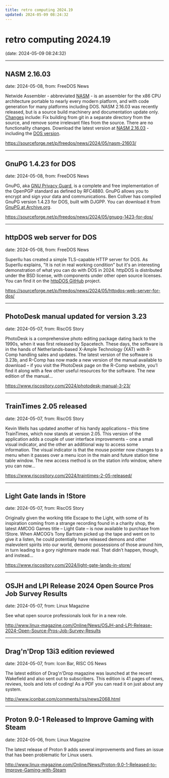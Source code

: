 ```yaml
---
title: retro computing 2024.19
updated: 2024-05-09 08:24:32
---
```


# retro computing 2024.19

(date: 2024-05-09 08:24:32)

---

## NASM 2.16.03

date: 2024-05-08, from: FreeDOS News

<div class="markdown_content"><p>Netwide Assembler - abbreviated <a class="" href="https://nasm.us/" rel="nofollow">NASM</a> - is an assembler for the x86 CPU architecture portable to nearly every modern platform, and with code generation for many platforms including DOS. NASM 2.16.03 was recently released, but is a source build machinery and documentation update only. <a class="" href="https://nasm.us/doc/nasmdocc.html" rel="nofollow">Changes</a> include: Fix building from git in a separate directory from the source, and remove some irrelevant files from the source. There are no functionality changes. Download the latest version at <a class="" href="https://www.nasm.us/pub/nasm/releasebuilds/2.16.03/" rel="nofollow">NASM 2.16.03</a> - including the <a class="" href="https://www.nasm.us/pub/nasm/releasebuilds/2.16.03/dos/" rel="nofollow">DOS version</a>.</p></div> 

<https://sourceforge.net/p/freedos/news/2024/05/nasm-21603/>

---

## GnuPG 1.4.23 for DOS

date: 2024-05-08, from: FreeDOS News

<div class="markdown_content"><p>GnuPG, aka <a class="" href="https://www.gnupg.org/" rel="nofollow">GNU Privacy Guard</a>, is a complete and free implementation of the OpenPGP standard as defined by RFC4880. GnuPG allows you to encrypt and sign your data and communications. Ben Collver has compiled GnuPG version 1.4.23 for DOS, built with DJGPP. You can download it from <a class="" href="https://archive.org/details/gnupg-1.4.23-for-dos" rel="nofollow">GnuPG at Archive.org</a>.</p></div> 

<https://sourceforge.net/p/freedos/news/2024/05/gnupg-1423-for-dos/>

---

## httpDOS web server for DOS

date: 2024-05-08, from: FreeDOS News

<div class="markdown_content"><p>SuperIlu has created a simple TLS-capable HTTP server for DOS. As SuperIlu explains, "It is not in real working condition" but it's an interesting demonstration of what you can do with DOS in 2024. httpDOS is distributed under the BSD license, with components under other open source licenses. You can find it on the <a class="" href="https://github.com/SuperIlu/httpDOS" rel="nofollow">httpDOS GitHub</a> project.</p></div> 

<https://sourceforge.net/p/freedos/news/2024/05/httpdos-web-server-for-dos/>

---

## PhotoDesk manual updated for version 3.23

date: 2024-05-07, from: RiscOS Story

PhotoDesk is a comprehensive photo editing package dating back to the 1990s, when it was first released by Spacetech. These days, the software is in the hands of Netherlands-based X-Ample Technology (XAT) with R-Comp handling sales and updates. The latest version of the software is 3.23b, and R-Comp has now made a new version of the manual available to download &#8211; if you visit the PhotoDesk page on the R-Comp website, you&#8217;l find it along with a few other useful resources for the software. The new edition of the manual&#8230; 

<https://www.riscository.com/2024/photodesk-manual-3-23/>

---

## TrainTimes 2.05 released

date: 2024-05-07, from: RiscOS Story

Kevin Wells has updated another of his handy applications &#8211; this time TrainTimes, which now stands at version 2.05. This version of the application adds a couple of user interface improvements &#8211; one a small visual indicator, and the other an additional way to access some information. The visual indicator is that the mouse pointer now changes to a menu when it passes over a menu icon in the main and future station time table window. The new access method is on the station info window, where you can now&#8230; 

<https://www.riscository.com/2024/traintimes-2-05-released/>

---

## Light Gate lands in !Store

date: 2024-05-07, from: RiscOS Story

Originally given the working title Escape to the Light, with some of its inspiration coming from a strange recording found in a charity shop, the latest AMCOG Games title &#8211; Light Gate &#8211; is now available to purchase from !Store. When AMCOG&#8217;s Tony Bartram picked up the tape and went on to give it a listen, he could potentially have released demons and other malevolent spirits into our world, demonic possessions of those around him, in turn leading to a gory nightmare made real. That didn&#8217;t happen, though, and instead&#8230; 

<https://www.riscository.com/2024/light-gate-lands-in-store/>

---

## OSJH and LPI Release 2024 Open Source Pros Job Survey Results

date: 2024-05-07, from: Linux Magazine

<p>See what open source professionals look for in a new role.</p> 

<http://www.linux-magazine.com/Online/News/OSJH-and-LPI-Release-2024-Open-Source-Pros-Job-Survey-Results>

---

## Drag'n'Drop 13i3 edition reviewed

date: 2024-05-07, from: Icon Bar, RISC OS News

The latest edition of Drag'n'Drop magazine was launched at the recent Wakefield and also sent out to subscribers. This edition is 41 pages of news, reviews, tools and lots of coding! As a PDF you can read it on just about any system. 

<http://www.iconbar.com/comments/rss/news2068.html>

---

## Proton 9.0-1 Released to Improve Gaming with Steam

date: 2024-05-06, from: Linux Magazine

<p>The latest release of Proton 9 adds several improvements and fixes an issue that has been problematic for Linux users.</p> 

<http://www.linux-magazine.com/Online/News/Proton-9.0-1-Released-to-Improve-Gaming-with-Steam>

